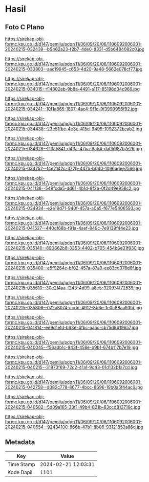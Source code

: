 # Hasil

## Foto C Plano

https://sirekap-obj-formc.kpu.go.id/d147/pemilu/pdpr/11/06/09/20/06/1106092006001-20240215-032439--b5462a23-f2b7-4de0-8331-d5b6484082c0.jpg

https://sirekap-obj-formc.kpu.go.id/d147/pemilu/pdpr/11/06/09/20/06/1106092006001-20240215-033803--aac19945-c653-4d20-9a48-5662e078cf77.jpg

https://sirekap-obj-formc.kpu.go.id/d147/pemilu/pdpr/11/06/09/20/06/1106092006001-20240215-034015--f14802eb-9b8a-4491-a117-85198d34c966.jpg

https://sirekap-obj-formc.kpu.go.id/d147/pemilu/pdpr/11/06/09/20/06/1106092006001-20240215-034241--10f1a865-1807-4ac4-9f1c-9f3990956f92.jpg

https://sirekap-obj-formc.kpu.go.id/d147/pemilu/pdpr/11/06/09/20/06/1106092006001-20240215-034438--23e51fbe-4e3c-415d-9499-1092372bcab2.jpg

https://sirekap-obj-formc.kpu.go.id/d147/pemilu/pdpr/11/06/09/20/06/1106092006001-20240215-034628--f13a5841-d43a-47ba-9a54-da05987b7e26.jpg

https://sirekap-obj-formc.kpu.go.id/d147/pemilu/pdpr/11/06/09/20/06/1106092006001-20240215-034752--f4e2142c-372b-447b-b040-1096adee7566.jpg

https://sirekap-obj-formc.kpu.go.id/d147/pemilu/pdpr/11/06/09/20/06/1106092006001-20240215-041138--549fcda5-dd61-4b1d-8f2a-0f2d49e958c2.jpg

https://sirekap-obj-formc.kpu.go.id/d147/pemilu/pdpr/11/06/09/20/06/1106092006001-20240215-034934--e2e19d71-940f-457a-a0a5-f677e5406593.jpg

https://sirekap-obj-formc.kpu.go.id/d147/pemilu/pdpr/11/06/09/20/06/1106092006001-20240215-041527--440cf68b-f91a-4aef-849c-7e9139f44e23.jpg

https://sirekap-obj-formc.kpu.go.id/d147/pemilu/pdpr/11/06/09/20/06/1106092006001-20240215-035140--890662b8-3353-4402-b705-454b6e31f030.jpg

https://sirekap-obj-formc.kpu.go.id/d147/pemilu/pdpr/11/06/09/20/06/1106092006001-20240215-035400--e5f9264c-bf02-457a-87a9-ee83cd376d6f.jpg

https://sirekap-obj-formc.kpu.go.id/d147/pemilu/pdpr/11/06/09/20/06/1106092006001-20240215-035610--30e2f4aa-f243-4d99-a8e5-320974f72539.jpg

https://sirekap-obj-formc.kpu.go.id/d147/pemilu/pdpr/11/06/09/20/06/1106092006001-20240215-035806--072a8074-ccdd-4912-8b6e-1e0c88aa93fd.jpg

https://sirekap-obj-formc.kpu.go.id/d147/pemilu/pdpr/11/06/09/20/06/1106092006001-20240215-041814--ee9d1efd-b63e-4fbc-aaac-cb75d9619657.jpg

https://sirekap-obj-formc.kpu.go.id/d147/pemilu/pdpr/11/06/09/20/06/1106092006001-20240215-040045--f56adb1c-843f-458e-b9b1-674b117b7e19.jpg

https://sirekap-obj-formc.kpu.go.id/d147/pemilu/pdpr/11/06/09/20/06/1106092006001-20240215-040215--31873f69-72c2-41a1-9c43-01d132b1a7cd.jpg

https://sirekap-obj-formc.kpu.go.id/d147/pemilu/pdpr/11/06/09/20/06/1106092006001-20240215-042758--d082c778-8677-4bcc-8696-19b0a5f44ac6.jpg

https://sirekap-obj-formc.kpu.go.id/d147/pemilu/pdpr/11/06/09/20/06/1106092006001-20240215-040502--5d09a165-33f1-49b4-821b-83ccd813716c.jpg

https://sirekap-obj-formc.kpu.go.id/d147/pemilu/pdpr/11/06/09/20/06/1106092006001-20240215-040654--92434100-866b-47b1-8b06-93121853a86d.jpg


## Metadata

| Key        | Value               |
| ---------- | ------------------- |
| Time Stamp | 2024-02-21 12:03:31 |
| Kode Dapil | 1101                |



